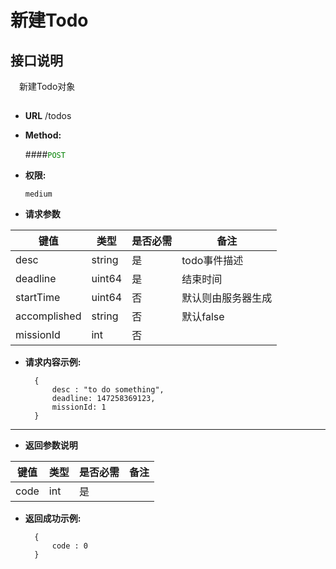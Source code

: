 # 新建Todo

## 接口说明

　新建Todo对象

## 


* **URL**
        /todos

* **Method:**
  
  ####<font color=green>`POST`</font>

* **权限:**

  `medium`

*  **请求参数**

**键值** | **类型** | **是否必需** | **备注**
---------|----------|--------------|---------
desc|string|是|todo事件描述
deadline|uint64|是|结束时间
startTime|uint64|否|默认则由服务器生成
accomplished|string|否|默认false
missionId|int|否|

* **请求内容示例:**


        { 
            desc : "to do something",
            deadline: 147258369123,
            missionId: 1
        }
--- 
*  **返回参数说明**

**键值** | **类型** | **是否必需** | **备注**
---------|----------|--------------|---------
code    |int |是 |



* **返回成功示例:**


        { 
            code : 0 
        }

